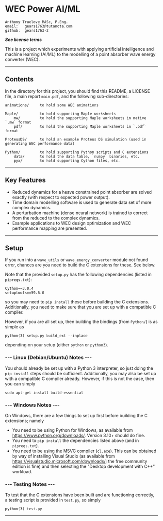# WEC Power AI/ML

    Anthony Truelove MASc, P.Eng.
    email:   gears1763@tutanota.com
    github:  gears1763-2

***See license terms***


This is a project which experiments with applying artificial intelligence and machine 
learning (AI/ML) to the modelling of a point absorber wave energy converter (WEC).

--------


## Contents

In the directory for this project, you should find this README, a LICENSE file, a main 
report `main.pdf`, and the following sub-directories:

    animations/     to hold some WEC animations
    
    Maple/          to hold supporting Maple worksheets
        mw/         to hold the supporting Maple worksheets in native `.mw` format
        pdf/        to hold the supporting Maple worksheets in `.pdf` format
    
    ProteusDS/      to hold an example Proteus DS simulation (used in generating WEC performance data)
    
    Python/         to hold supporting Python scripts and C extensions
        data/       to hold the data table, `numpy` binaries, etc.
        pyx/        to hold supporting Cython files, etc.

--------


## Key Features

  * Reduced dynamics for a heave constrained point absorber are solved exactly (with respect to expected power output).
  * Time domain modelling software is used to generate data set of more complex dynamics.
  * A perturbation machine (dense neural network) is trained to correct from the reduced to the complex dynamics.
  * Example applications to WEC design optimization and WEC performance mapping are presented.

--------


## Setup

If you run into a `wave_utils` or `wave_energy_converter` module not found error, chances
are you need to build the C extensions for these. See below.

Note that the provided `setup.py` has the following dependencies (listed in `pipreqs.txt`):

    Cython==3.0.4
    setuptools==59.6.0

so you may need to `pip install` these before building the C extensions. Additionally, you
need to make sure that you are set up with a compatible C compiler.

However, if you are all set up, then building the bindings (from `Python/`) is as simple as

    python(3) setup.py build_ext --inplace

depending on your setup (either `python` or `python3`).

### --- Linux (Debian/Ubuntu) Notes ---

You should already be set up with a Python 3 interpreter, so just doing the `pip install`
steps should be sufficient. Additionally, you may also be set up with a compatible
C compiler already. However, if this is not the case, then you can simply

    sudo apt-get install build-essential


### --- Windows Notes ---

On Windows, there are a few things to set up first before building the C extensions;
namely

  * You need to be using Python for Windows, as available from <https://www.python.org/downloads/>. Version 3.10+ should do fine.
  * You need to `pip install` the dependencies listed above (and in `pipreqs.txt`).
  * You need to be using the MSVC compiler (`cl.exe`). This can be obtained by way of installing Visual Studio (as available from <https://visualstudio.microsoft.com/downloads/>; the free community edition is fine) and then selecting the "Desktop development with C++" workload.


### --- Testing Notes ---

To test that the C extensions have been built and are functioning correctly, a testing 
script is provided in `test.py`, so simply

    python(3) test.py

--------
